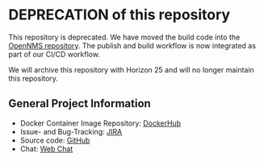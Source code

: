# DEPRECATION of this repository

This repository is deprecated.
We have moved the build code into the [OpenNMS repository](https://github.com/OpenNMS/opennms/tree/develop/opennms-container/sentinel).
The publish and build workflow is now integrated as part of our CI/CD workflow.

We will archive this repository with Horizon 25 and will no longer maintain this repository.

## General Project Information

* Docker Container Image Repository: [DockerHub]
* Issue- and Bug-Tracking: [JIRA]
* Source code: [GitHub]
* Chat: [Web Chat]

[GitHub]: https://github.com/OpenNMS/opennms/tree/develop/opennms-container/sentinel
[DockerHub]: https://hub.docker.com/r/opennms/sentinel
[JIRA]: https://issues.opennms.org
[Web Chat]: https://chats.opennms.org/opennms-discuss
